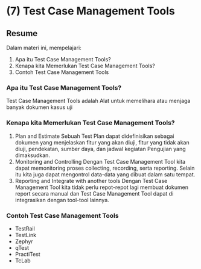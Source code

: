 # (7) Test Case Management Tools

## Resume
Dalam materi ini, mempelajari:
1. Apa itu Test Case Management Tools?
2. Kenapa kita Memerlukan Test Case Management Tools?
3. Contoh Test Case Management Tools

### Apa itu Test Case Management Tools?

Test Case Management Tools adalah Alat untuk memelihara atau menjaga banyak dokumen kasus uji

### Kenapa kita Memerlukan Test Case Management Tools?

1. Plan and Estimate
Sebuah Test Plan dapat didefinisikan sebagai dokumen yang menjelaskan fitur yang akan diuji, fitur yang tidak akan diuji, pendekatan, sumber daya, dan jadwal kegiatan Pengujian yang dimaksudkan.
2. Monitoring and Controlling
Dengan Test Case Management Tool kita dapat memonitoring proses collecting, recording, serta reporting.
Selain itu kita juga dapat mengontrol data-data yang dibuat dalam satu tempat. 
3. Reporting and Integrate with another tools
Dengan Test Case Management Tool kita tidak perlu repot-repot lagi membuat dokumen report secara manual dan Test Case Management Tool dapat di integrasikan dengan tool-tool lainnya.

### Contoh Test Case Management Tools

- TestRail
- TestLink
- Zephyr
- qTest
- PractiTest
- TcLab


